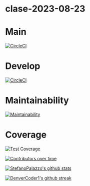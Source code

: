 # clase-2023-08-23

# Main
[![CircleCI](https://dl.circleci.com/status-badge/img/gh/StefanoPalazzo/clase-2023-08-23/tree/main.svg?style=svg)](https://dl.circleci.com/status-badge/redirect/gh/StefanoPalazzo/clase-2023-08-23/tree/main)

# Develop
[![CircleCI](https://dl.circleci.com/status-badge/img/gh/StefanoPalazzo/clase-2023-08-23/tree/develop.svg?style=svg)](https://dl.circleci.com/status-badge/redirect/gh/StefanoPalazzo/clase-2023-08-23/tree/develop)

# Maintainability
[![Maintainability](https://api.codeclimate.com/v1/badges/e76107c22b3d5f5c08cc/maintainability)](https://codeclimate.com/github/StefanoPalazzo/clase-2023-08-23/maintainability)

# Coverage
[![Test Coverage](https://api.codeclimate.com/v1/badges/e76107c22b3d5f5c08cc/test_coverage)](https://codeclimate.com/github/StefanoPalazzo/clase-2023-08-23/test_coverage)


[![Contributors over time](https://contributor-graph-api.apiseven.com/contributors-svg?chart=contributorOverTime&repo=StefanoPalazzo/clase-2023-08-23)](https://www.apiseven.com/en/contributor-graph?chart=contributorOverTime&repo=StefanoPalazzo/clase-2023-08-23)

[![StefanoPalazzo's github stats](https://github-readme-stats.vercel.app/api?username=StefanoPalazzo&theme=blue-green)](https://github.com/stefanopalazzo/clase-2023-08-23)

[![DenverCoder1's github streak](https://github-readme-streak-stats.herokuapp.com/?user=StefanoPalazzo&theme=blue-green)](https://github.com/StefanoPalazzo/clase-2023-08-23)
